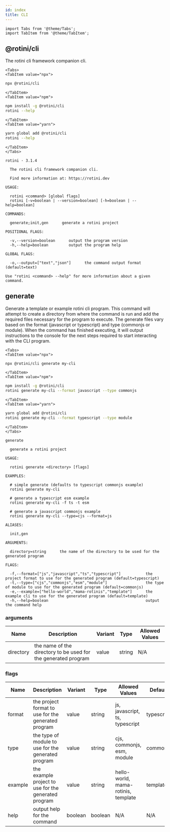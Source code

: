 ```yaml
---
id: index
title: CLI
---
```


```mdx-code-block
import Tabs from '@theme/Tabs';
import TabItem from '@theme/TabItem';
```

## @rotini/cli
The rotini cli framework companion cli.

```mdx-code-block
<Tabs>
<TabItem value="npx">
```

```bash
npx @rotini/cli
```

```mdx-code-block
</TabItem>
<TabItem value="npm">
```

```bash
npm install -g @rotini/cli
rotini --help
```

```mdx-code-block
</TabItem>
<TabItem value="yarn">
```

```bash
yarn global add @rotini/cli
rotini --help
```

```mdx-code-block
</TabItem>
</Tabs>
```

```text
rotini · 3.1.4

  The rotini cli framework companion cli.

  Find more information at: https://rotini.dev

USAGE:

  rotini <command> [global flags]
  rotini [-v=boolean | --version=boolean] [-h=boolean | --help=boolean]

COMMANDS:

  generate;init,gen      generate a rotini project

POSITIONAL FLAGS:

  -v,--version=boolean      output the program version
  -h,--help=boolean         output the program help

GLOBAL FLAGS:

  -o,--output=["text","json"]      the command output format (default=text)

Use "rotini <command> --help" for more information about a given command.
```

## generate
Generate a template or example rotini cli program. This command will attempt to create a directory from where the command is run and add the required files necessary for the program to execute. The generate files vary based on the format (javascript or typescript) and type (commonjs or module). When the command has finished executing, it will output instructions to the console for the next steps required to start interacting with the CLI program.

```mdx-code-block
<Tabs>
<TabItem value="npx">
```

```bash
npx @rotini/cli generate my-cli
```

```mdx-code-block
</TabItem>
<TabItem value="npm">
```

```bash
npm install -g @rotini/cli
rotini generate my-cli --format javascript --type commonjs
```

```mdx-code-block
</TabItem>
<TabItem value="yarn">
```

```bash
yarn global add @rotini/cli
rotini generate my-cli --format typescript --type module
```

```mdx-code-block
</TabItem>
</Tabs>
```

```text
generate

  generate a rotini project

USAGE:

  rotini generate <directory> [flags]

EXAMPLES:

  # simple generate (defaults to typescript commonjs example)
  rotini generate my-cli

  # generate a typescript esm example
  rotini generate my-cli -f ts -t esm

  # generate a javascript commonjs example
  rotini generate my-cli --type=cjs --format=js

ALIASES:

  init,gen

ARGUMENTS:

  directory=string      the name of the directory to be used for the generated program

FLAGS:

  -f,--format=["js","javascript","ts","typescript"]           the project format to use for the generated program (default=typescript)
  -t,--type=["cjs","commonjs","esm","module"]                 the type of module to use for the generated program (default=commonjs)
  -e,--example=["hello-world","mama-rotinis","template"]      the example cli to use for the generated program (default=template)
  -h,--help=boolean                                           output the command help
```

### arguments
| Name | Description | Variant | Type | Allowed Values |
| ---- | ----------- | ------- | ---- | -------------- |
| directory | the name of the directory to be used for the generated program | value | string| N/A |

### flags
| Name | Description | Variant | Type | Allowed Values | Default |
| ---- | ----------- | ------- | ---- | -------------- | ------- |
| format | the project format to use for the generated program | value | string | js, javascript, ts, typescript | typescript |
| type | the type of module to use for the generated program | value | string | cjs, commonjs, esm, module | commonjs |
| example | the example project to use for the generated program | value | string | hello-world, mama-rotinis, template | template |
| help | output help for the command | boolean | boolean | N/A | N/A |
